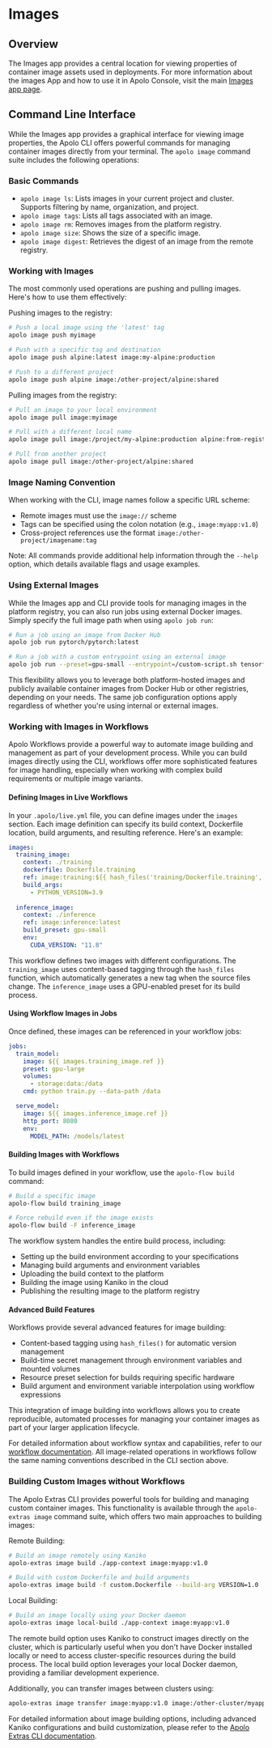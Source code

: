 # Images

## Overview

The Images app provides a central location for viewing properties of container image assets used in deployments. For more information about the images App and how to use it in Apolo Console, visit the main [Images app page](../../documentation/english/core/apps/pre-installed/images.md).

## **Command Line Interface**

While the Images app provides a graphical interface for viewing image properties, the Apolo CLI offers powerful commands for managing container images directly from your terminal. The `apolo image` command suite includes the following operations:

### **Basic Commands**

* `apolo image ls`: Lists images in your current project and cluster. Supports filtering by name, organization, and project.
* `apolo image tags`: Lists all tags associated with an image.
* `apolo image rm`: Removes images from the platform registry.
* `apolo image size`: Shows the size of a specific image.
* `apolo image digest`: Retrieves the digest of an image from the remote registry.

### **Working with Images**

The most commonly used operations are pushing and pulling images. Here's how to use them effectively:

Pushing images to the registry:

```bash
# Push a local image using the 'latest' tag
apolo image push myimage

# Push with a specific tag and destination
apolo image push alpine:latest image:my-alpine:production

# Push to a different project
apolo image push alpine image:/other-project/alpine:shared
```

Pulling images from the registry:

```bash
# Pull an image to your local environment
apolo image pull image:myimage

# Pull with a different local name
apolo image pull image:/project/my-alpine:production alpine:from-registry

# Pull from another project
apolo image pull image:/other-project/alpine:shared
```

### **Image Naming Convention**

When working with the CLI, image names follow a specific URL scheme:

* Remote images must use the `image://` scheme
* Tags can be specified using the colon notation (e.g., `image:myapp:v1.0`)
* Cross-project references use the format `image:/other-project/imagename:tag`

Note: All commands provide additional help information through the `--help` option, which details available flags and usage examples.

### **Using External Images**

While the Images app and CLI provide tools for managing images in the platform registry, you can also run jobs using external Docker images. Simply specify the full image path when using `apolo job run`:

```bash
# Run a job using an image from Docker Hub
apolo job run pytorch/pytorch:latest

# Run a job with a custom entrypoint using an external image
apolo job run --preset=gpu-small --entrypoint=/custom-script.sh tensorflow/tensorflow:latest -- arg1 arg2
```

This flexibility allows you to leverage both platform-hosted images and publicly available container images from Docker Hub or other registries, depending on your needs. The same job configuration options apply regardless of whether you're using internal or external images.

### **Working with Images in Workflows**

Apolo Workflows provide a powerful way to automate image building and management as part of your development process. While you can build images directly using the CLI, workflows offer more sophisticated features for image handling, especially when working with complex build requirements or multiple image variants.

#### **Defining Images in Live Workflows**

In your `.apolo/live.yml` file, you can define images under the `images` section. Each image definition can specify its build context, Dockerfile location, build arguments, and resulting reference. Here's an example:

```yaml
images:
  training_image:
    context: ./training
    dockerfile: Dockerfile.training
    ref: image:training:${{ hash_files('training/Dockerfile.training', 'training/requirements.txt') }}
    build_args:
      - PYTHON_VERSION=3.9
    
  inference_image:
    context: ./inference
    ref: image:inference:latest
    build_preset: gpu-small
    env:
      CUDA_VERSION: "11.8"
```

This workflow defines two images with different configurations. The `training_image` uses content-based tagging through the `hash_files` function, which automatically generates a new tag when the source files change. The `inference_image` uses a GPU-enabled preset for its build process.

#### **Using Workflow Images in Jobs**

Once defined, these images can be referenced in your workflow jobs:

```yaml
jobs:
  train_model:
    image: ${{ images.training_image.ref }}
    preset: gpu-large
    volumes:
      - storage:data:/data
    cmd: python train.py --data-path /data

  serve_model:
    image: ${{ images.inference_image.ref }}
    http_port: 8080
    env:
      MODEL_PATH: /models/latest
```

#### **Building Images with Workflows**

To build images defined in your workflow, use the `apolo-flow build` command:

```bash
# Build a specific image
apolo-flow build training_image

# Force rebuild even if the image exists
apolo-flow build -F inference_image
```

The workflow system handles the entire build process, including:

* Setting up the build environment according to your specifications
* Managing build arguments and environment variables
* Uploading the build context to the platform
* Building the image using Kaniko in the cloud
* Publishing the resulting image to the platform registry

#### **Advanced Build Features**

Workflows provide several advanced features for image building:

* Content-based tagging using `hash_files()` for automatic version management
* Build-time secret management through environment variables and mounted volumes
* Resource preset selection for builds requiring specific hardware
* Build argument and environment variable interpolation using workflow expressions

This integration of image building into workflows allows you to create reproducible, automated processes for managing your container images as part of your larger application lifecycle.

For detailed information about workflow syntax and capabilities, refer to our [workflow documentation](https://docs.apolo.us/index/apolo-flow-reference). All image-related operations in workflows follow the same naming conventions described in the CLI section above.

### **Building Custom Images without Workflows**

The Apolo Extras CLI provides powerful tools for building and managing custom container images. This functionality is available through the `apolo-extras image` command suite, which offers two main approaches to building images:

Remote Building:

```bash
# Build an image remotely using Kaniko
apolo-extras image build ./app-context image:myapp:v1.0

# Build with custom Dockerfile and build arguments
apolo-extras image build -f custom.Dockerfile --build-arg VERSION=1.0 ./app-context image:myapp:latest
```

Local Building:

```bash
# Build an image locally using your Docker daemon
apolo-extras image local-build ./app-context image:myapp:v1.0
```

The remote build option uses Kaniko to construct images directly on the cluster, which is particularly useful when you don't have Docker installed locally or need to access cluster-specific resources during the build process. The local build option leverages your local Docker daemon, providing a familiar development experience.

Additionally, you can transfer images between clusters using:

```bash
apolo-extras image transfer image:myapp:v1.0 image:/other-cluster/myapp:v1.0
```

For detailed information about image building options, including advanced Kaniko configurations and build customization, please refer to the [Apolo Extras CLI documentation](https://docs.apolo.us/index/apolo-extras/cli#apolo-extras-image).
